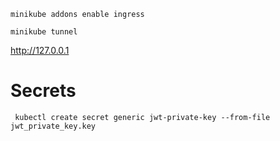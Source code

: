 ```shell
minikube addons enable ingress
```

```shell
minikube tunnel
```

http://127.0.0.1

# Secrets

```shell
 kubectl create secret generic jwt-private-key --from-file jwt_private_key.key

```